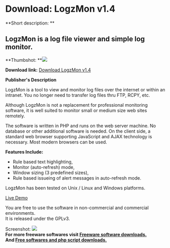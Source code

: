 # Download: LogzMon v1.4

**Short description: **

## LogzMon is a log file viewer and simple log monitor.

  
**Thumbshot: **![](http://www.freewarefiles.com/screenshot/logzmon_md.jpg)   
  
**Download link:** [Download LogzMon v1.4](http://freesoftwares.boysofts.com/LogzMon-V_program_34628.html)  
  

**Publisher's Description**  
  

LogzMon is a tool to view and monitor log files over the internet or within an
intranet. You no longer need to transfer log files thru FTP, RCPY, etc.

Although LogzMon is not a replacement for professional monitoring software, it
is well suited to monitor small or medium size web sites remotely.

The software is written in PHP and runs on the web server machine. No database
or other additional software is needed. On the client side, a standard web
browser supporting JavaScript and AJAX technology is necessary. Most modern
browsers can be used.

**Features Include:**

  * Rule based text highlighting, 
  * Monitor (auto-refresh) mode,
  * Window sizing (3 predefined sizes),
  * Rule based issueing of alert messages in auto-refresh mode.

LogzMon has been tested on Unix / Linux and Windows platforms.

[Live Demo](http://www.methodica.ch/logzmon_demo/logviewer.php)

You are free to use the software in non-commercial and commercial
environments.  
It is released under the GPLv3.

  
  
Screenshot: ![](http://www.freewarefiles.com/screenshot/logzmon.jpg)  
**For more freeware softwares visit [Freeware software downloads.](http://freesoftwares.boysofts.com/)**   
**And [Free softwares and php script downloads.](http://www.boysofts.com/)**

